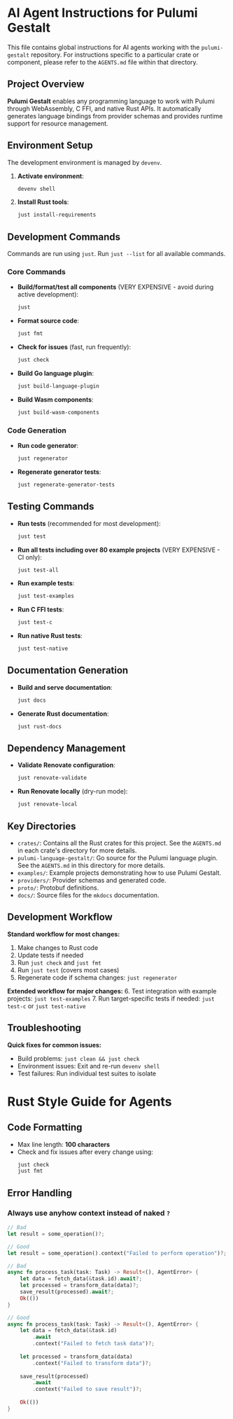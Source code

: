 # AI Agent Instructions for Pulumi Gestalt

This file contains global instructions for AI agents working with the `pulumi-gestalt` repository. For instructions specific to a particular crate or component, please refer to the `AGENTS.md` file within that directory.

## Project Overview

**Pulumi Gestalt** enables any programming language to work with Pulumi through WebAssembly, C FFI, and native Rust APIs. It automatically generates language bindings from provider schemas and provides runtime support for resource management.

## Environment Setup

The development environment is managed by `devenv`.

1.  **Activate environment**:
    ```bash
    devenv shell
    ```
2.  **Install Rust tools**:
    ```bash
    just install-requirements
    ```

## Development Commands

Commands are run using `just`. Run `just --list` for all available commands.

### Core Commands

*   **Build/format/test all components** (VERY EXPENSIVE - avoid during active development):
    ```bash
    just
    ```
*   **Format source code**:
    ```bash
    just fmt
    ```
*   **Check for issues** (fast, run frequently):
    ```bash
    just check
    ```
*   **Build Go language plugin**:
    ```bash
    just build-language-plugin
    ```
*   **Build Wasm components**:
    ```bash
    just build-wasm-components
    ```

### Code Generation

*   **Run code generator**:
    ```bash
    just regenerator
    ```
*   **Regenerate generator tests**:
    ```bash
    just regenerate-generator-tests
    ```

## Testing Commands

*   **Run tests** (recommended for most development):
    ```bash
    just test
    ```
*   **Run all tests including over 80 example projects** (VERY EXPENSIVE - CI only):
    ```bash
    just test-all
    ```
*   **Run example tests**:
    ```bash
    just test-examples
    ```
*   **Run C FFI tests**:
    ```bash
    just test-c
    ```
*   **Run native Rust tests**:
    ```bash
    just test-native
    ```

## Documentation Generation

*   **Build and serve documentation**:
    ```bash
    just docs
    ```
*   **Generate Rust documentation**:
    ```bash
    just rust-docs
    ```

## Dependency Management

*   **Validate Renovate configuration**:
    ```bash
    just renovate-validate
    ```
*   **Run Renovate locally** (dry-run mode):
    ```bash
    just renovate-local
    ```

## Key Directories

*   `crates/`: Contains all the Rust crates for this project. See the `AGENTS.md` in each crate's directory for more details.
*   `pulumi-language-gestalt/`: Go source for the Pulumi language plugin. See the `AGENTS.md` in this directory for more details.
*   `examples/`: Example projects demonstrating how to use Pulumi Gestalt.
*   `providers/`: Provider schemas and generated code.
*   `proto/`: Protobuf definitions.
*   `docs/`: Source files for the `mkdocs` documentation.

## Development Workflow

**Standard workflow for most changes:**
1. Make changes to Rust code
2. Update tests if needed
3. Run `just check` and `just fmt`
4. Run `just test` (covers most cases)
5. Regenerate code if schema changes: `just regenerator`

**Extended workflow for major changes:**
6. Test integration with example projects: `just test-examples`
7. Run target-specific tests if needed: `just test-c` or `just test-native`

## Troubleshooting

**Quick fixes for common issues:**
- Build problems: `just clean && just check`
- Environment issues: Exit and re-run `devenv shell`
- Test failures: Run individual test suites to isolate

# Rust Style Guide for Agents

## Code Formatting
- Max line length: **100 characters**
- Check and fix issues after every change using:
  ```bash
  just check
  just fmt
  ```

## Error Handling

### Always use anyhow context instead of naked `?`

```rust
// Bad
let result = some_operation()?;

// Good
let result = some_operation().context("Failed to perform operation")?;
```

```rust
// Bad
async fn process_task(task: Task) -> Result<(), AgentError> {
    let data = fetch_data(&task.id).await?;
    let processed = transform_data(data)?;
    save_result(processed).await?;
    Ok(())
}

// Good
async fn process_task(task: Task) -> Result<(), AgentError> {
    let data = fetch_data(&task.id)
        .await
        .context("Failed to fetch task data")?;
    
    let processed = transform_data(data)
        .context("Failed to transform data")?;
    
    save_result(processed)
        .await
        .context("Failed to save result")?;
    
    Ok(())
}
```
